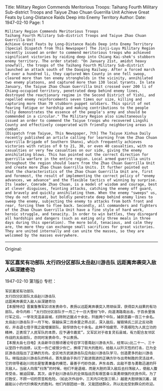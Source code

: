 Title: Military Region Commends Meritorious Troops: Taihang Fourth Military Sub-district Troops and Taiyue Zhao Chuan Guerrilla Unit Achieve Great Feats by Long-Distance Raids Deep into Enemy Territory
Author:
Date: 1947-02-10
Page: 1

    Military Region Commends Meritorious Troops
    Taihang Fourth Military Sub-district Troops and Taiyue Zhao Chuan Guerrilla Unit
    Achieve Great Feats by Long-Distance Raids Deep into Enemy Territory
    [Special Dispatch from This Newspaper] The Jinji-Luyu Military Region recently issued an order to commend meritorious troops who achieved significant victories by raiding deep into Chiang Kai-shek's stubborn enemy territory. The order stated: "On January 21st, amidst heavy snowfall, the troops of the Taihang Fourth Military Sub-district launched an attack south of the Daoqing Railway. After a forced march of over a hundred li, they captured Wen County in one fell swoop, cleared more than ten enemy strongholds in the vicinity, annihilated two enemy platoons, and captured more than 130 local tyrants. In late January, the Taiyue Zhao Chuan Guerrilla Unit crossed over 200 li of Chiang-occupied territory, penetrated deep behind enemy lines, destroyed the reactionary regime in the Second District of Yishi, and repelled enemy reinforcements seven times our size, killing and capturing more than 70 stubborn puppet soldiers. This spirit of not fearing fatigue or hardship and making contributions to the people fully demonstrates the essence of the people's army and should be commended in a circular." The Military Region also simultaneously issued an order to commend the Taiyue troops who recovered Lingshi County and effectively cooperated with friendly neighboring areas in combat.
    [Dispatch from Taiyue, This Newspaper, 7th] The Taiyue Xinhua Daily recently published an article calling for learning from the Zhao Chuan Guerrilla Brigade of Southern Shanxi, which frequently achieves victories with ratios of 0 to 21, 30, or even 40 casualties, with no casualties or very few casualties on our side, giving the enemy annihilating blows. This has pointed out the correct direction for guerrilla warfare in the entire region. Local armed guerrilla units throughout the region should learn from the Zhao Chuan Guerrilla Unit and create more Zhao Chuan Guerrilla Units. It further pointed out that the characteristics of the Zhao Chuan Guerrilla Unit are, first and foremost, the result of implementing the correct policy of "enemy advances, we advance" and the flexible tactics of winning by surprise. Its leader, Comrade Zhao Chuan, is a model of wisdom and courage, best at clever disguises, feinting attacks, catching the enemy off guard, and bravely and quickly annihilating them. When the enemy "sweeps" us, they do not retreat, but boldly penetrate deep behind enemy lines to sweep the enemy, subjecting the enemy to attacks from both front and rear, forcing them to flee back. Secondly, all commanders and fighters of the Zhao Chuan Guerrilla Unit have a fine style of hard work, heroic struggle, and tenacity. In order to win battles, they disregard all hardships and dangers (such as eating only three meals in three days during this operation). The more bold, tenacious, and calm they are, the more they can exchange small sacrifices for great victories. They are united internally and can unite the masses, so they are welcomed by the masses everywhere.



<hr /> 

Original: 


### 军区嘉奖有功部队  太行四分区部队太岳赵川游击队  远距离奔袭突入敌人纵深建奇功

1947-02-10
第1版()
专栏：

    军区嘉奖有功部队
    太行四分区部队太岳赵川游击队
    远距离奔袭突入敌人纵深建奇功
    【本报特讯】晋冀鲁豫军区顷发表命令，表扬以远距离奔袭突入蒋顽纵深，获得巨大战果的有功部队。命令内称：“太行四分区部队于一月二十一日大雪纷飞中，向道清路南出击，于百余里强行军之后，一举攻克温县县城，扫除附近据点十余处，歼敌两个中队，捕获恶霸一百三十余名。太岳赵川游击队于一月下旬，穿越纵深二百余里之蒋占区，深入敌后，摧毁猗氏二区之反动政权，并击退七倍于我之敌增援部队，毙俘顽伪七十余名。此种不怕疲劳、不畏艰险为人民立功的精神，正表现了人民军队的本质，应予通令嘉奖”。又军区对于收复灵石县城，有力配合友邻区作战的太岳部队，亦同时发表命令，予以表扬。
    【本报太岳七日电】太岳新华日报顷著论号召学习晋南赵川游击大队，经常以○比二十一、三十以至四十的战绩，以无一伤亡或很少伤亡，换得了较大的胜利，给敌人以歼灭性的打击，已为全区游击战指出了正确的方向。全区地方武装游击队应向赵川游击队学习，创造更多的赵川游击队。继指出赵川游击队的特点，首先是由于执行了敌进我进的正确方针与出奇制胜的灵活战术，它的领导者赵川同志是智勇兼备的模范，最善于巧妙伪装，声东击西，出敌不意与勇敢迅速的歼灭敌人。当敌人向我“扫荡”的时候，他们不是退缩，而是大胆的深入敌后去扫荡敌人，使敌人腹背受击，被迫回窜。其次，由于赵川游击队的全体指战员有艰苦奋斗英勇顽强的优良作风，为了打胜仗，不顾一切的劳苦和危险。（如此次作战中，三天内只吃饭三顿，）越是大胆顽强沉着，就越能以小的代价换取大的胜利。他们内部团结一致，又能团结群众，所以处处受到群众的欢迎。
